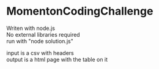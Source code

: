 # MomentonCodingChallenge

Writen with node.js<br>
No external libraries required<br>
run with "node solution.js" <br>

input is a csv with headers<br>
output is a html page with the table on it
